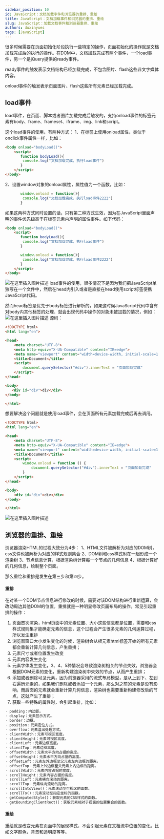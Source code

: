 ```yaml
---
sidebar_position: 10
id: JavaScript：文档加载事件和浏览器的重排、重绘
title: JavaScript：文档加载事件和浏览器的重排、重绘
slug: JavaScript：加载文档事件和浏览器重排、重绘
authors: duxinyues
tags: [JavaScript]
---
```

很多时候需要在页面初始化阶段执行一些特定的操作，页面初始化的操作就是文档加载完成后的执行的操作。在DOM中，文档加载完成有两个事件，一个load事件，另一个是jQuery提供的ready事件。

ready事件的触发表示文档结构已经加载完成，不包含图片、flash这些非文字媒体内容。

onload事件的触发表示页面图片、flash这些所有元素已经加载完成。

## load事件

load事件，在页面、脚本或者图片加载完成后触发的，支持onload事件的标签元素有body、frame、frameset、iframe、img、link和script。

这个load事件的使用，有两种方式：
1、在标签上使用onload属性，类似于onclick事件属性一样，比如：

```html
<body onload="bodyLoad()">
    <script>
       function bodyLoad(){
        console.log("文档加载完成，执行load事件")
       }
    </script>
</body>
```

2、设置window对象的onload属性，属性值为一个函数，比如：

```javascript
       window.onload = function(){
        console.log("文档加载完成，执行load事件2222")
       }
```

如果这两种方式同时设置的话，只有第二种方式生效，因为在JavaScript里面声明的事件优先级高于在标签元素内声明的属性事件。如下代码：

```html
<body onload="bodyLoad()">
    <script>
       function bodyLoad(){
        console.log("文档加载完成，执行load事件")
       }

       window.onload = function(){
        console.log("文档加载完成，执行load事件2222")
       }
    </script>
</body>
```

![在这里插入图片描述](https://img-blog.csdnimg.cn/ac13eede8224403e81da4bf006efe081.png)
load事件的使用，很多情况下是因为我们把JavaScript单独写在一个文件中，然后在head内引入或者是直接在head使用script标签便携JavaScript代码。

然而head标签是优先于body标签进行解析的，如果这时候JavaScript代码中含有对body内其他标签的处理，就会出现代码中操作的对象未被加载的情况，例如：
![在这里插入图片描述](https://img-blog.csdnimg.cn/a80eb3db0c374f84918a540cc8442ddf.png)
源码：

```html
<!DOCTYPE html>
<html lang="en">

<head>
    <meta charset="UTF-8">
    <meta http-equiv="X-UA-Compatible" content="IE=edge">
    <meta name="viewport" content="width=device-width, initial-scale=1.0">
    <title>Document</title>
    <script>
        document.querySelector("#div").innerText = "页面加载完成"
    </script>
</head>

<body>
   <div id="div">div</div>
</body>

</html>
```

想要解决这个问题就是使用load事件，会在页面所有元素加载完成后再去调用。

```html
<!DOCTYPE html>
<html lang="en">

<head>
    <meta charset="UTF-8">
    <meta http-equiv="X-UA-Compatible" content="IE=edge">
    <meta name="viewport" content="width=device-width, initial-scale=1.0">
    <title>Document</title>
    <script>
        window.onload = function () {
            document.querySelector("#div").innerText = "页面加载完成"
        }
    </script>
</head>

<body>
    <div id="div">div</div>
</body>

</html>
```

![在这里插入图片描述](https://img-blog.csdnimg.cn/a33c97eb65c94015b29332501ac3786f.png)

## 浏览器的重排、重绘

浏览器渲染HTML的过程大致分为4步：
1、HTML文件被解析为对应的DOM树，css文件也被解析为对应的样式规则集合
2、DOM树和css样式附在一起形成一个渲染树
3、节点信息计算，根据渲染树计算每一个节点的几何信息
4、根据计算好的几何信息，绘制整个页面。

那么重绘和重排是发生在第三步和第四步。

#### 重排

在对某一个DOM节点信息进行修改的时候，需要对该DOM结构进行重新运算，会改动周边其他DOM的位置，重排就是一种明显修改页面布局的操作。常见引起重排的操作：

1. 页面首次渲染，html页面中的元素位置、大小这些信息都是位置，需要和css样式规则集才能确定元素的信息，这个过程会产生很多元素的几何运算过程，所以发生重排
2. 浏览器窗口大小发生变化的时候，渲染树会从根元素html标签开始的所有元素都会重新计算几何信息，产生重排；
3. 元素尺寸或者位置发生改变
4. 元素内容发生变化
5. 元素字体发生变化，3、4、5种情况会导致渲染树相关的节点失效，浏览器会根据DOM元素的变化，重新构建渲染树中失效的节点，从而产生重排；
6. 添加或者删除可见元素，因为浏览器采用的流式布局模型，是从上到下、左到右遍历元素的，如果我们删除或者添加一个元素，那么对之前的元素是没有影响，而后面的元素就会重新计算几何信息，渲染树也需要重新构建修改后的节点，这就产生了重排；
7. 获取一些特殊的属性时，会引起重排，比如：

```html
· padding：内边距。
· display：元素显示方式。
· border：边框。
· position：元素定位方式。
· overflow：元素溢出处理方式。
· clientWidth：元素可视区宽度。
· clientHeight：元素可视区高度。
· clientLeft：元素边框宽度。
· clientTop：元素边框高度。
· offsetWidth：元素水平方向占据的宽度。
· offsetHeight：元素水平方向占据的高度。
· offsetLeft：元素左外边框至父元素左内边框的距离。
· offsetTop：元素上外边框至父元素上内边框的距离。
· scrollWidth：元素内容占据的宽度。
· scrollHeight：元素内容占据的高度。
· scrollLeft：元素横向滚动的距离。
· scrollTop：元素纵向滚动的距离。
· scrollIntoView()：元素滚动至可视区的函数。
· scrollTo()：元素滚动至指定坐标的函数。
· getComputedStyle()：获取元素的CSS样式的函数。
· getBoundingClientRect()：获取元素相对于视窗的位置集合的函数。
```

#### 重绘

重绘就是改变元素在页面中的展现样式，不会引起元素在文档流中位置的变化。比如文字颜色，背景和透明度等等。
